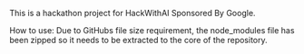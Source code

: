 This is a hackathon project for HackWithAI Sponsored By Google. 

How to use:
Due to GitHubs file size requirement, the node_modules file has been zipped so it needs to be extracted to the core of the repository.
